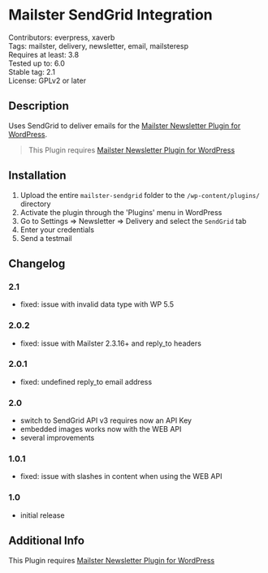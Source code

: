 # Mailster SendGrid Integration

Contributors: everpress, xaverb  
Tags: mailster, delivery, newsletter, email, mailsteresp  
Requires at least: 3.8  
Tested up to: 6.0  
Stable tag: 2.1  
License: GPLv2 or later

## Description

Uses SendGrid to deliver emails for the [Mailster Newsletter Plugin for WordPress](https://mailster.co/?utm_campaign=wporg&utm_source=wordpress.org&utm_medium=readme&utm_term=SendGrid).

> This Plugin requires [Mailster Newsletter Plugin for WordPress](https://mailster.co/?utm_campaign=wporg&utm_source=wordpress.org&utm_medium=readme&utm_term=SendGrid)

## Installation

1. Upload the entire `mailster-sendgrid` folder to the `/wp-content/plugins/` directory
2. Activate the plugin through the 'Plugins' menu in WordPress
3. Go to Settings => Newsletter => Delivery and select the `SendGrid` tab
4. Enter your credentials
5. Send a testmail

## Changelog

### 2.1

-   fixed: issue with invalid data type with WP 5.5

### 2.0.2

-   fixed: issue with Mailster 2.3.16+ and reply_to headers

### 2.0.1

-   fixed: undefined reply_to email address

### 2.0

-   switch to SendGrid API v3 requires now an API Key
-   embedded images works now with the WEB API
-   several improvements

### 1.0.1

-   fixed: issue with slashes in content when using the WEB API

### 1.0

-   initial release

## Additional Info

This Plugin requires [Mailster Newsletter Plugin for WordPress](https://mailster.co/?utm_campaign=wporg&utm_source=wordpress.org&utm_medium=readme&utm_term=SendGrid)
